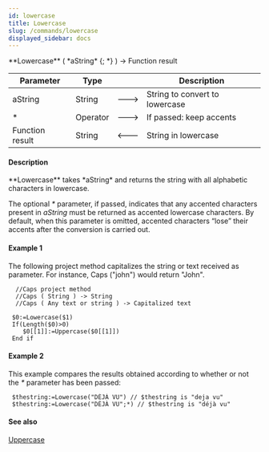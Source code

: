 ```yaml
---
id: lowercase
title: Lowercase
slug: /commands/lowercase
displayed_sidebar: docs
---
```


<!--REF #_command_.Lowercase.Syntax-->**Lowercase** ( *aString* {; *} ) -> Function result<!-- END REF-->
<!--REF #_command_.Lowercase.Params-->
| Parameter | Type |  | Description |
| --- | --- | --- | --- |
| aString | String | &#x1F852; | String to convert to lowercase |
| * | Operator | &#x1F852; | If passed: keep accents |
| Function result | String | &#x1F850; | String in lowercase |

<!-- END REF-->

#### Description 

<!--REF #_command_.Lowercase.Summary-->**Lowercase** takes *aString* and returns the string with all alphabetic characters in lowercase.<!-- END REF-->

The optional *\** parameter, if passed, indicates that any accented characters present in *aString* must be returned as accented lowercase characters. By default, when this parameter is omitted, accented characters “lose” their accents after the conversion is carried out. 

#### Example 1 

The following project method capitalizes the string or text received as parameter. For instance, Caps ("john") would return "John".

```4d
  //Caps project method
  //Caps ( String ) -> String
  //Caps ( Any text or string ) -> Capitalized text
 
 $0:=Lowercase($1)
 If(Length($0)>0)
    $0[[1]]:=Uppercase($0[[1]])
 End if
```

#### Example 2 

This example compares the results obtained according to whether or not the *\** parameter has been passed:

```4d
 $thestring:=Lowercase("DÉJÀ VU") // $thestring is "deja vu"
 $thestring:=Lowercase("DÉJÀ VU";*) // $thestring is "déjà vu"
```

#### See also 

[Uppercase](uppercase.md)  
